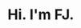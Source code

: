 # Hi. I'm FJ.

<!-- 
- 🔭 I’m currently working on [Salado.me](https://salado.me/).
-->
<!-- - Previously on [Fighty](https://fighty.es/) -->
<!-- 
- 📫 You can reach me on [LinkedIn](https://linkedin.com/in/thefjs14)
-->
<!-- 
## ⚡ Technologies


![Python](https://img.shields.io/badge/-Python-181717?style=flat-square&logo=python)
![JavaScript](https://img.shields.io/badge/-JavaScript-black?style=flat-square&logo=javascript)
![MySQL](https://img.shields.io/badge/-MySQL-black?style=flat-square&logo=mysql)
![Git](https://img.shields.io/badge/-Git-black?style=flat-square&logo=git)
-->

<!-- <img align="left" src="https://github-readme-stats.vercel.app/api?username=thefjs14&4&count_private=true" /> -->

